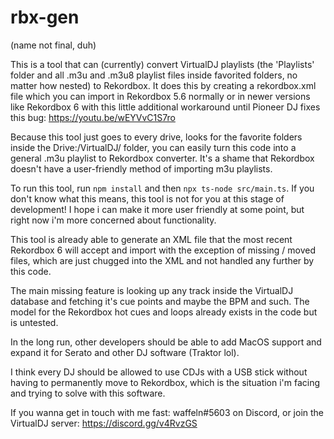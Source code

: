 # rbx-gen
(name not final, duh)

This is a tool that can (currently) convert VirtualDJ playlists (the 'Playlists' folder and all .m3u and .m3u8 playlist files inside favorited folders, no matter how nested) to Rekordbox.
It does this by creating a rekordbox.xml file which you can import in Rekordbox 5.6 normally or in newer versions like Rekordbox 6 with this little additional workaround until Pioneer DJ fixes this bug: https://youtu.be/wEYVvC1S7ro

Because this tool just goes to every drive, looks for the favorite folders inside the Drive:/VirtualDJ/ folder, you can easily turn this code into a general .m3u playlist to Rekordbox converter.
It's a shame that Rekordbox doesn't have a user-friendly method of importing m3u playlists.

To run this tool, run `npm install` and then `npx ts-node src/main.ts`. If you don't know what this means, this tool is not for you at this stage of development!
I hope i can make it more user friendly at some point, but right now i'm more concerned about functionality.

This tool is already able to generate an XML file that the most recent Rekordbox 6 will accept and import with the exception of missing / moved files, which are just chugged into the XML and not handled any further by this code.

The main missing feature is looking up any track inside the VirtualDJ database and fetching it's cue points and maybe the BPM and such. The model for the Rekordbox hot cues and loops already exists in the code but is untested.

In the long run, other developers should be able to add MacOS support and expand it for Serato and other DJ software (Traktor lol).

I think every DJ should be allowed to use CDJs with a USB stick without having to permanently move to Rekordbox, which is the situation i'm facing and trying to solve with this software.

If you wanna get in touch with me fast: waffeln#5603 on Discord, or join the VirtualDJ server: https://discord.gg/v4RvzGS
